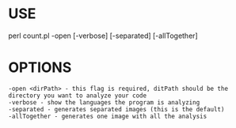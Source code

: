 USE
===
perl count.pl -open <dirPath> [-verbose] [-separated] [-allTogether]

OPTIONS
=======
	-open <dirPath> - this flag is required, ditPath should be the directory you want to analyze your code
	-verbose - show the languages the program is analyzing
	-separated - generates separated images (this is the default)
	-allTogether - generates one image with all the analysis

